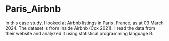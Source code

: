 # Paris_Airbnb

In this case study, I looked at Airbnb listings in Paris, France, as at 03 March 2024. The dataset is from Inside Airbnb (Cox 2021). I read the data from their website and analyzed it using statistical programming language R.
